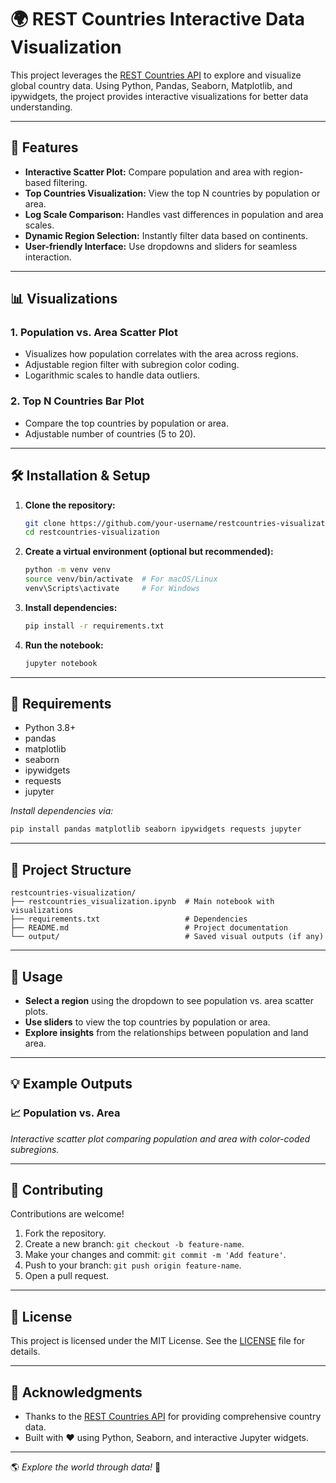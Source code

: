 # 🌍 REST Countries Interactive Data Visualization

This project leverages the [REST Countries API](https://restcountries.com/) to explore and visualize global country data. Using Python, Pandas, Seaborn, Matplotlib, and ipywidgets, the project provides interactive visualizations for better data understanding.

---

## 🚀 Features

- **Interactive Scatter Plot:** Compare population and area with region-based filtering.
- **Top Countries Visualization:** View the top N countries by population or area.
- **Log Scale Comparison:** Handles vast differences in population and area scales.
- **Dynamic Region Selection:** Instantly filter data based on continents.
- **User-friendly Interface:** Use dropdowns and sliders for seamless interaction.

---

## 📊 Visualizations

### 1. Population vs. Area Scatter Plot
- Visualizes how population correlates with the area across regions.
- Adjustable region filter with subregion color coding.
- Logarithmic scales to handle data outliers.

### 2. Top N Countries Bar Plot
- Compare the top countries by population or area.
- Adjustable number of countries (5 to 20).

---

## 🛠️ Installation & Setup

1. **Clone the repository:**
   ```bash
   git clone https://github.com/your-username/restcountries-visualization.git
   cd restcountries-visualization
   ```

2. **Create a virtual environment (optional but recommended):**
   ```bash
   python -m venv venv
   source venv/bin/activate  # For macOS/Linux
   venv\Scripts\activate     # For Windows
   ```

3. **Install dependencies:**
   ```bash
   pip install -r requirements.txt
   ```

4. **Run the notebook:**
   ```bash
   jupyter notebook
   ```

---

## 🧩 Requirements

- Python 3.8+
- pandas
- matplotlib
- seaborn
- ipywidgets
- requests
- jupyter

*Install dependencies via:*
```bash
pip install pandas matplotlib seaborn ipywidgets requests jupyter
```

---

## 📂 Project Structure

```
restcountries-visualization/
├── restcountries_visualization.ipynb  # Main notebook with visualizations
├── requirements.txt                   # Dependencies
├── README.md                          # Project documentation
└── output/                            # Saved visual outputs (if any)
```

---

## 📝 Usage

- **Select a region** using the dropdown to see population vs. area scatter plots.
- **Use sliders** to view the top countries by population or area.
- **Explore insights** from the relationships between population and land area.

---

## 💡 Example Outputs

### 📈 Population vs. Area
*Interactive scatter plot comparing population and area with color-coded subregions.*

---

## 🤝 Contributing

Contributions are welcome!

1. Fork the repository.
2. Create a new branch: `git checkout -b feature-name`.
3. Make your changes and commit: `git commit -m 'Add feature'`.
4. Push to your branch: `git push origin feature-name`.
5. Open a pull request.

---

## 📢 License

This project is licensed under the MIT License. See the [LICENSE](LICENSE) file for details.

---

## 🌟 Acknowledgments

- Thanks to the [REST Countries API](https://restcountries.com/) for providing comprehensive country data.
- Built with ❤️ using Python, Seaborn, and interactive Jupyter widgets.

---

🌎 *Explore the world through data!* 🚀

